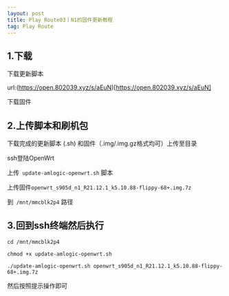 ```yaml
---
layout: post
title: Play Route03丨N1的固件更新教程
tag: Play Route
---
```


## 1.下载

下载更新脚本

url:(https://open.802039.xyz/s/aEuN)[https://open.802039.xyz/s/aEuN]

下载固件

## 2.上传脚本和刷机包

下载完成的更新脚本 (.sh) 和固件（.img/.img.gz格式均可）上传至目录

ssh登陆OpenWrt

上传` update-amlogic-openwrt.sh` 脚本

上传固件`openwrt_s905d_n1_R21.12.1_k5.10.88-flippy-68+.img.7z`

到` /mnt/mmcblk2p4`  路径

## 3.回到ssh终端然后执行

```
cd /mnt/mmcblk2p4

chmod +x update-amlogic-openwrt.sh

./update-amlogic-openwrt.sh openwrt_s905d_n1_R21.12.1_k5.10.88-flippy-68+.img.7z
```

然后按照提示操作即可

